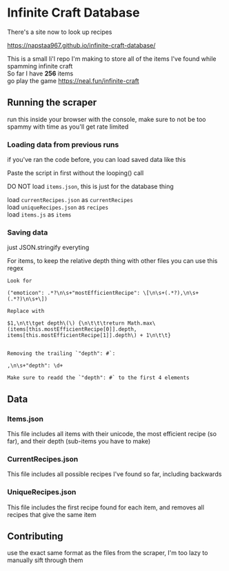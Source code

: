 # Infinite Craft Database

There's a site now to look up recipes

https://napstaa967.github.io/infinite-craft-database/

This is a small li'l repo I'm making to store all of the items I've found while spamming infinite craft  
So far I have **256** items    
go play the game https://neal.fun/infinite-craft  
   
## Running the scraper
  
run this inside your browser with the console, make sure to not be too spammy with time as you'll get rate limited  

### Loading data from previous runs  
  
if you've ran the code before, you can load saved data like this  
  
Paste the script in first without the looping() call  
  
DO NOT load `items.json`, this is just for the database thing  
  
load `currentRecipes.json` as `currentRecipes`  
load `uniqueRecipes.json` as `recipes`  
load `items.js` as `items`  
  
### Saving data 
  
just JSON.stringify everyting  
  
For items, to keep the relative depth thing with other files you can use this regex  
```
Look for

("emoticon": .*?\n\s+"mostEfficientRecipe": \[\n\s+(.*?),\n\s+(.*?)\n\s+\])

Replace with

$1,\n\t\tget depth\(\) {\n\t\t\treturn Math.max\(items[this.mostEfficientRecipe[0]].depth, items[this.mostEfficientRecipe[1]].depth\) + 1\n\t\t}


Removing the trailing `"depth": #`:

,\n\s+"depth": \d+

Make sure to readd the `"depth": #` to the first 4 elements

```

  
## Data
  
### Items.json
  
This file includes all items with their unicode, the most efficient recipe (so far), and their depth (sub-items you have to make)  
  
### CurrentRecipes.json
  
This file includes all possible recipes I've found so far, including backwards  
  
### UniqueRecipes.json
  
This file includes the first recipe found for each item, and removes all recipes that give the same item  
  
## Contributing
    
use the exact same format as the files from the scraper, I'm too lazy to manually sift through them  
  
